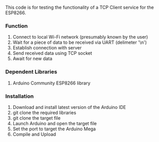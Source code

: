 This code is for testing the functionality of a TCP Client service for the ESP8266.

### Function
1. Connect to local Wi-Fi network (presumably known by the user)
2. Wait for a piece of data to be received via UART (delimeter '\n')
3. Establish connection with server
4. Send received data using TCP socket 
5. Await for new data

### Dependent Libraries
1. Arduino Community ESP8266 library

### Installation
1. Download and install latest version of the Arduino IDE
2. git clone the required libraries
3. git clone the target file
4. Launch Arduino and open the target file
5. Set the port to target the Arduino Mega
6. Compile and Upload
